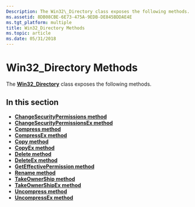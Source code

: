 ```yaml
---
Description: The Win32\_Directory class exposes the following methods.
ms.assetid: 8DB08CBE-6E73-475A-9EDB-DE845BDDAE4E
ms.tgt_platform: multiple
title: Win32_Directory Methods
ms.topic: article
ms.date: 05/31/2018
---
```


# Win32\_Directory Methods

The [**Win32\_Directory**](win32-directory.md) class exposes the following methods.

## In this section

-   [**ChangeSecurityPermissions method**](changesecuritypermissions-method-in-class-win32-directory.md)
-   [**ChangeSecurityPermissionsEx method**](changesecuritypermissionsex-method-in-class-win32-directory.md)
-   [**Compress method**](compress-method-in-class-win32-directory.md)
-   [**CompressEx method**](compressex-method-in-class-win32-directory.md)
-   [**Copy method**](copy-method-in-class-win32-directory.md)
-   [**CopyEx method**](copyex-method-in-class-win32-directory.md)
-   [**Delete method**](delete-method-in-class-win32-directory.md)
-   [**DeleteEx method**](deleteex-method-in-class-win32-directory.md)
-   [**GetEffectivePermission method**](geteffectivepermission-method-in-class-win32-directory.md)
-   [**Rename method**](rename-method-in-class-win32-directory.md)
-   [**TakeOwnerShip method**](takeownership-method-in-class-win32-directory.md)
-   [**TakeOwnerShipEx method**](takeownershipex-method-in-class-win32-directory.md)
-   [**Uncompress method**](uncompress-method-in-class-win32-directory.md)
-   [**UncompressEx method**](uncompressex-method-in-class-win32-directory.md)

 

 



